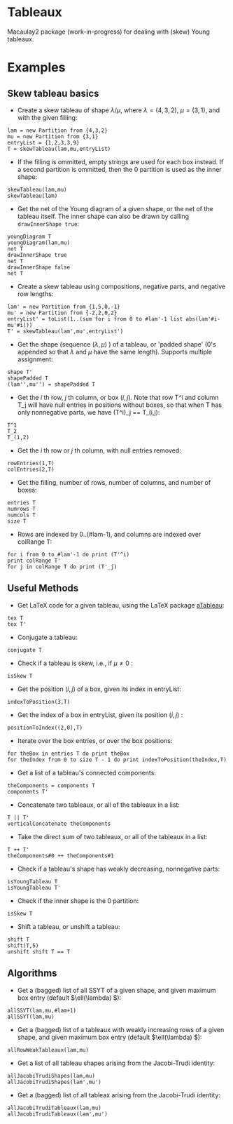 # Tableaux
Macaulay2 package (work-in-progress) for dealing with (skew) Young tableaux.

# Examples

## Skew tableau basics

- Create a skew tableau of shape $\lambda/\mu$, where $\lambda=(4,3,2)$, $\mu=(3,1)$, and with the given filling:
```
lam = new Partition from {4,3,2}
mu = new Partition from {3,1}
entryList = {1,2,3,3,9}
T = skewTableau(lam,mu,entryList)
```

- If the filling is ommitted, empty strings are used for each box instead. If a second partition is ommitted, then the $0$ partition is used as the inner shape:
```
skewTableau(lam,mu)
skewTableau(lam)
```

- Get the net of the Young diagram of a given shape, or the net of the tableau itself. The inner shape can also be drawn by calling `drawInnerShape true`:
```
youngDiagram T
youngDiagram(lam,mu)
net T
drawInnerShape true
net T
drawInnerShape false
net T
```

- Create a skew tableau using compositions, negative parts, and negative row lengths:
```
lam' = new Partition from {1,5,0,-1}
mu' = new Partition from {-2,2,0,2}
entryList' = toList(1..(sum for i from 0 to #lam'-1 list abs(lam'#i-mu'#i)))
T' = skewTableau(lam',mu',entryList')
```

- Get the shape (sequence $(\lambda,\mu)$ ) of a tableau, or 'padded shape' ($0$'s appended so that $\lambda$ and $\mu$ have the same length). Supports multiple assignment:
```
shape T'
shapePadded T
(lam'',mu'') = shapePadded T
```

- Get the $i$ th row, $j$ th column, or box $(i,j)$. Note that row T^i and column T_j will have null entries in positions without boxes, so that when T has only nonnegative parts, we have (T^i)\_j == T\_(i,j):
```
T^1
T_2
T_(1,2)
```

- Get the $i$ th row or $j$ th column, with null entries removed:
```
rowEntries(1,T)
colEntries(2,T)
```

- Get the filling, number of rows, number of columns, and number of boxes:
```
entries T
numrows T
numcols T
size T
```

- Rows are indexed by 0..(#lam-1), and columns are indexed over colRange T:
```
for i from 0 to #lam'-1 do print (T'^i)
print colRange T'
for j in colRange T do print (T'_j)
```

## Useful Methods

- Get LaTeX code for a given tableau, using the LaTeX package [aTableau](https://github.com/AndrewMathas/aTableau):
```
tex T
tex T'
```

- Conjugate a tableau:
```
conjugate T
```

- Check if a tableau is skew, i.e., if $\mu\neq 0$ :
```
isSkew T
```

- Get the position $(i,j)$ of a box, given its index in entryList:
```
indexToPosition(3,T)
```

- Get the index of a box in entryList, given its position $(i,j)$ :
```
positionToIndex((2,0),T)
```

- Iterate over the box entries, or over the box positions:
```
for theBox in entries T do print theBox
for theIndex from 0 to size T - 1 do print indexToPosition(theIndex,T)
```

- Get a list of a tableau's connected components:
```
theComponents = components T
components T'
```

- Concatenate two tableaux, or all of the tableaux in a list:
```
T || T'
verticalConcatenate theComponents
```

- Take the direct sum of two tableaux, or all of the tableaux in a list:
```
T ++ T'
theComponents#0 ++ theComponents#1
```

- Check if a tableau's shape has weakly decreasing, nonnegative parts:
```
isYoungTableau T
isYoungTableau T'
```

- Check if the inner shape is the $0$ partition:
```
isSkew T
```

- Shift a tableau, or unshift a tableau:
```
shift T
shift(T,5)
unshift shift T == T
```

## Algorithms

- Get a (bagged) list of all SSYT of a given shape, and given maximum box entry (default $\ell(\lambda) $):
```
allSSYT(lam,mu,#lam+1)
allSSYT(lam,mu)
```

- Get a (bagged) list of a tableaux with weakly increasing rows of a given shape, and given maximum box entry (default $\ell(\lambda) $):
```
allRowWeakTableaux(lam,mu)
```

- Get a list of all tableau shapes arising from the Jacobi-Trudi identity:
```
allJacobiTrudiShapes(lam,mu)
allJacobiTrudiShapes(lam',mu')
```

- Get a (bagged) list of all tableax arising from the Jacobi-Trudi identity:
```
allJacobiTrudiTableaux(lam,mu)
allJacobiTrudiTableaux(lam',mu')
```
